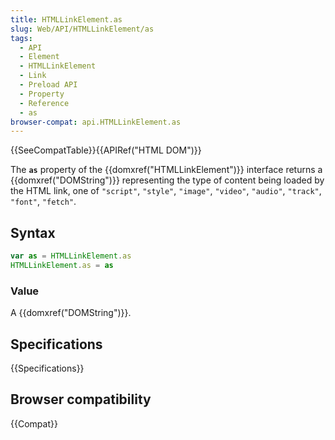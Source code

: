 ```yaml
---
title: HTMLLinkElement.as
slug: Web/API/HTMLLinkElement/as
tags:
  - API
  - Element
  - HTMLLinkElement
  - Link
  - Preload API
  - Property
  - Reference
  - as
browser-compat: api.HTMLLinkElement.as
---
```

{{SeeCompatTable}}{{APIRef("HTML DOM")}}

The **`as`** property of the {{domxref("HTMLLinkElement")}}
interface returns a {{domxref("DOMString")}} representing the type of content being
loaded by the HTML link, one of `"script"`, `"style"`,
`"image"`, `"video"`, `"audio"`, `"track"`,
`"font"`, `"fetch"`.

## Syntax

```js
var as = HTMLLinkElement.as
HTMLLinkElement.as = as
```

### Value

A {{domxref("DOMString")}}.

## Specifications

{{Specifications}}

## Browser compatibility

{{Compat}}
